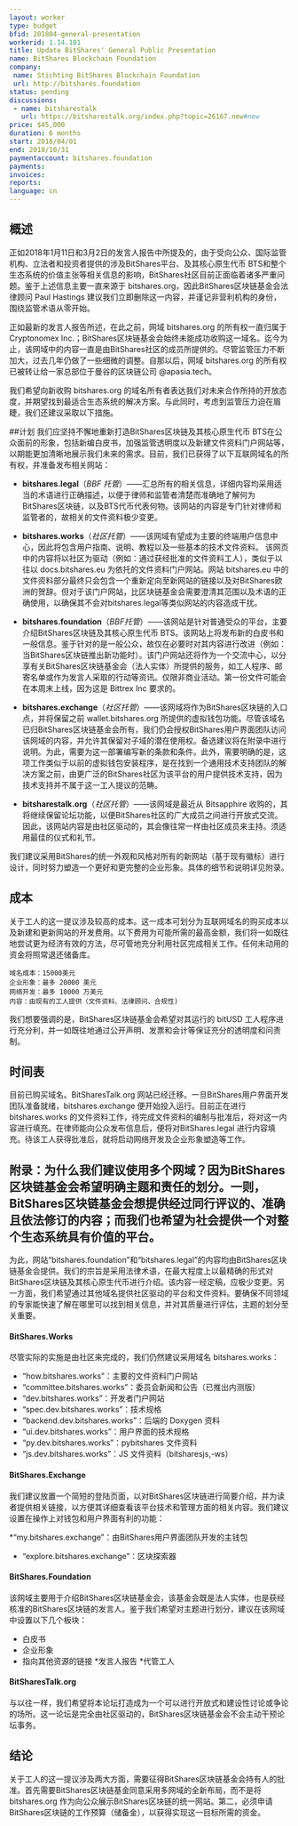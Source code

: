 ```yaml
---
layout: worker
type: budget
bfid: 201804-general-presentation
workerid: 1.14.101
title: Update BitShares' General Public Presentation
name: BitShares Blockchain Foundation
company:
 name: Stichting BitShares Blockchain Foundation
 url: http://bitshares.foundation
status: pending
discussions:
 - name: bitsharestalk
   url: https://bitsharestalk.org/index.php?topic=26167.new#new
price: $45,000
duration: 6 months
start: 2018/04/01
end: 2018/10/31
paymentaccount: bitshares.foundation
payments:
invoices:
reports:
language: cn
---
```


## 概述
正如2018年1月11日和3月2日的发言人报告中所提及的，由于受向公众、国际监管机构、立法者和投资者提供的涉及BitShares平台、及其核心原生代币 BTS和整个生态系统的价值主张等相关信息的影响，BitShares社区目前正面临着诸多严重问题。鉴于上述信息主要一直来源于 bitshares.org，因此BitShares区块链基金会法律顾问 Paul Hastings 建议我们立即删除这一内容，并谨记非营利机构的身份，围绕监管术语从零开始。

正如最新的发言人报告所述，在此之前，网域 bitshares.org 的所有权一直归属于 Cryptonomex Inc.；BitShares区块链基金会始终未能成功收购这一域名。迄今为止，该网域中的内容一直是由BitShares社区的成员所提供的。尽管监管压力不断加大，过去几年仍做了一些细微的调整。自那以后，网域 bitshares.org 的所有权已被转让给一家总部位于曼谷的区块链公司 @apasia.tech。

我们希望向新收购 bitshares.org 的域名所有者表达我们对未来合作所持的开放态度，并期望找到最适合生态系统的解决方案。与此同时，考虑到监管压力迫在眉睫，我们还建议采取以下措施。

##计划
我们应坚持不懈地重新打造BitShares区块链及其核心原生代币 BTS在公众面前的形象，包括新编白皮书，加强监管透明度以及新建文件资料门户网站等，以期能更加清晰地展示我们未来的需求。目前，我们已获得了以下互联网域名的所有权，并准备发布相关网站：

* **bitshares.legal**（*BBF 托管*）——汇总所有的相关信息，详细内容均采用适当的术语进行正确描述，以便于律师和监管者清楚而准确地了解何为BitShares区块链，以及BTS代币代表何物。该网站的内容是专门针对律师和监管者的，故相关的文件资料极少变更。

* **bitshares.works**（*社区托管*）——该网域有望成为主要的终端用户信息中心，因此将包含用户指南、说明、教程以及一些基本的技术文件资料。
  该网页中的内容将以社区为驱动（例如：通过获经批准的文件资料工人），类似于以往以 docs.bitshares.eu 为依托的文件资料门户网站。网站 bitshares.eu 中的文件资料部分最终只会包含一个重新定向至新网站的链接以及对BitShares欧洲的贺辞。但对于该门户网站，比区块链基金会需要澄清其范围以及术语的正确使用，以确保其不会对bitshares.legal等类似网站的内容造成干扰。

* **bitshares.foundation**（*BBF托管*）——该网站是针对普通受众的平台，主要介绍BitShares区块链及其核心原生代币 BTS。该网站上将发布新的白皮书和一般信息。鉴于针对的是一般公众，故仅在必要时对其内容进行改进（例如：当BitShares区块链推出新功能时）。该门户网站还将作为一个交流中心，以分享有关BitShares区块链基金会（法人实体）所提供的服务，如工人程序、邮寄名单或作为发言人采取的行动等资讯。仅限非商业活动。第一份文件可能会在本周末上线，因为这是 Bittrex Inc 要求的。
 

* **bitshares.exchange**（*社区托管*）——该网域将作为BitShares区块链的入口点，并将保留之前 wallet.bitshares.org 所提供的虚拟钱包功能。尽管该域名已归BitShares区块链基金会所有，我们仍会授权BitShares用户界面团队访问该网域的内容，并允许其保留对子域的潜在使用权。备选建议将在附录中进行说明。为此，需要为这一部署编写新的条款和条件。此外，需要明确的是，这项工作类似于以前的虚拟钱包安装程序，是在找到一个通用技术支持团队的解决方案之前，由更广泛的BitShares社区为该平台的用户提供技术支持，因为技术支持并不属于这一工人提议的范畴。

* **bitsharestalk.org**（*社区托管*）——该网域是最近从 Bitsapphire 收购的，其将继续保留论坛功能，以便BitShares社区的广大成员之间进行开放式交流。因此，该网站内容是由社区驱动的，其会像往常一样由社区成员来主持。须适用最佳的仪式和礼节。

我们建议采用BitShares的统一外观和风格对所有的新网站（基于现有徽标）进行设计，同时努力塑造一个更好和更完整的企业形象。具体的细节和说明详见附录。

## 成本
关于工人的这一提议涉及较高的成本。这一成本可划分为互联网域名的购买成本以及新建和更新网站的开发费用。以下费用为可能所需的最高金额，我们将一如既往地尝试更为经济有效的方法，尽可管地充分利用社区完成相关工作。任何未动用的资金将照常退还储备库。



```
域名成本：15000美元
企业形象：最多 20000 美元
网络开发：最多 10000 万美元 
内容：由现有的工人提供（文件资料、法律顾问、合规性)
```

我们想要强调的是，BitShares区块链基金会希望对其运行的 bitUSD 工人程序进行充分利，并一如既往地通过公开声明、发票和会计等保证充分的透明度和问责制。

## 时间表
目前已购买域名。BitSharesTalk.org 网站已经迁移。一旦BitShares用户界面开发团队准备就绪，bitshares.exchange 便开始投入运行。目前正在进行 bitshares.works 的文件资料工作，待完成文件资料的编制与批准后，将对这一内容进行填充。在律师能向公众发布信息后，便将对BitShares.legal 进行内容填充。待该工人获得批准后，就将启动网络开发及企业形象塑造等工作。

##  附录：为什么我们建议使用多个网域？因为BitShares区块链基金会希望明确主题和责任的划分。一则，BitShares区块链基金会想提供经过同行评议的、准确且依法修订的内容；而我们也希望为社会提供一个对整个生态系统具有价值的平台。
 为此，网站“bitshares.foundation”和“bitshares.legal”的内容均由BitShares区块链基金会提供。我们的宗旨是采用法律术语，在最大程度上以最精确的形式对BitShares区块链及其核心原生代币进行介绍。该内容一经定稿，应极少变更。另一方面，我们希望通过其他域名提供社区驱动的平台和文件资料。要确保不同领域的专家能快速了解在哪里可以找到相关信息，并对其质量进行评估，主题的划分至关重要。

#### BitShares.Works
尽管实际的实施是由社区来完成的，我们仍然建议采用域名 bitshares.works：

* “how.bitshares.works”：主要的文件资料门户网站
* “committee.bitshares.works”：委员会新闻和公告（已推出内测版）
* “dev.bitshares.works”：开发者门户网站
* “spec.dev.bitshares.works”：技术规格
* “backend.dev.bitshares.works”：后端的 Doxygen 资料
* “ui.dev.bitshares.works”：用户界面的技术规格
* “py.dev.bitshares.works”：pybitshares 文件资料
* “js.dev.bitshares.works”：JS 文件资料（bitsharesjs,-ws）

#### BitShares.Exchange
我们建议放置一个简短的登陆页面，以对BitShares区块链进行简要介绍，并为读者提供相关链接，以方便其详细查看该平台技术和管理方面的相关内容。我们建议设置在操作上对钱包和用户界面有利的功能：


*“my.bitshares.exchange”：由BitShares用户界面团队开发的主钱包
* “explore.bitshares.exchange”：区块探索器

#### BitShares.Foundation
该网域主要用于介绍BitShares区块链基金会，该基金会既是法人实体，也是获经核准的BitShares区块链的发言人。鉴于我们希望对主题进行划分，建议在该网域中设置以下几个板块：

 * 白皮书
 * 企业形象
 * 指向其他资源的链接
 *发言人报告
 *代管工人

#### BitSharesTalk.org
与以往一样，我们希望将本论坛打造成为一个可以进行开放式和建设性讨论或争论的场所。这一论坛是完全由社区驱动的，BitShares区块链基金会不会主动干预论坛事务。

## 结论
关于工人的这一提议涉及两大方面，需要征得BitShares区块链基金会持有人的批准。首先需要BitShares区块链基金同意采用多网域的全新布局，而不是将 bitshares.org 作为向公众展示BitShares区块链的统一网站。第二，必须申请BitShares区块链的工作预算（储备金），以获得实现这一目标所需的资金。
